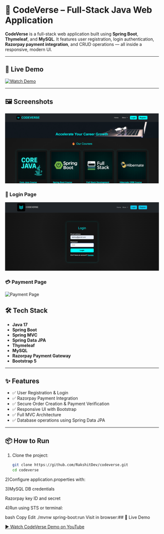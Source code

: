 # 🚀 CodeVerse – Full-Stack Java Web Application

**CodeVerse** is a full-stack web application built using **Spring Boot**, **Thymeleaf**, and **MySQL**. It features user registration, login authentication, **Razorpay payment integration**, and CRUD operations — all inside a responsive, modern UI.

---

## 🎥 Live Demo

[![Watch Demo](https://img.youtube.com/vi/OkFit0MDbsY/0.jpg)](https://youtu.be/OkFit0MDbsY)

---

## 🖼️ Screenshots
![Home Page](screenshots/home.png)



### 🔐 Login Page
![Login Page](screenshots/login.png)



### 💳 Payment Page
![Payment Page](screenshots/razorpaypayment.png)



## 🛠️ Tech Stack

- **Java 17**
- **Spring Boot**
- **Spring MVC**
- **Spring Data JPA**
- **Thymeleaf**
- **MySQL**
- **Razorpay Payment Gateway**
- **Bootstrap 5**

---

## ✨ Features

- ✅ User Registration & Login
- ✅ Razorpay Payment Integration
- ✅ Secure Order Creation & Payment Verification
- ✅ Responsive UI with Bootstrap
- ✅ Full MVC Architecture
- ✅ Database operations using Spring Data JPA

---

## 📦 How to Run

1. Clone the project:
   ```bash
   git clone https://github.com/RakshitDev/codeverse.git
   cd codeverse
   
   
 2)Configure application.properties with:

3)MySQL DB credentials

Razorpay key ID and secret

4)Run using STS or terminal:

bash
Copy
Edit
./mvnw spring-boot:run
Visit in browser:## 🎥 Live Demo

[▶️ Watch CodeVerse Demo on YouTube](https://youtu.be/OkFit0MDbsY)